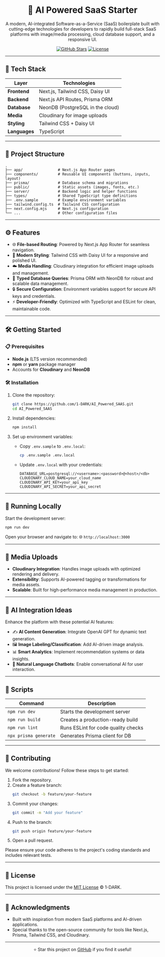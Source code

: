 <div align="center">
  <h1>🚀 AI Powered SaaS Starter</h1>
  <p>A modern, AI-integrated Software-as-a-Service (SaaS) boilerplate built with cutting-edge technologies for developers to rapidly build full-stack SaaS platforms with image/media processing, cloud database support, and a responsive
UI.</p>

  <p>
    <a href="https://github.com/1-DARK/AI_Powered_SAAS"><img src="https://img.shields.io/github/stars/1-DARK/AI_Powered_SAAS?style=social" alt="GitHub Stars"></a>
    <a href="https://github.com/1-DARK/AI_Powered_SAAS/blob/main/LICENSE"><img src="https://img.shields.io/github/license/1-DARK/AI_Powered_SAAS?color=blue" alt="License"></a>
  </p>
</div>

---

## 🔧 Tech Stack

| **Layer**     | **Technologies**                     |
|---------------|--------------------------------------|
| **Frontend**  | Next.js, Tailwind CSS, Daisy UI      |
| **Backend**   | Next.js API Routes, Prisma ORM       |
| **Database**  | NeonDB (PostgreSQL in the cloud)     |
| **Media**     | Cloudinary for image uploads         |
| **Styling**   | Tailwind CSS + Daisy UI              |
| **Languages** | TypeScript                           |

---

## 📁 Project Structure

```plaintext
.
├── app/                # Next.js App Router pages
├── components/         # Reusable UI components (buttons, inputs, layout)
├── prisma/             # Database schema and migrations
├── public/             # Static assets (images, fonts, etc.)
├── server/             # Backend logic and helper functions
├── types/              # Shared TypeScript type definitions
├── .env.sample         # Example environment variables
├── tailwind.config.ts  # Tailwind CSS configuration
├── next.config.mjs     # Next.js configuration
└── ...                 # Other configuration files
```

---

## ⚙️ Features

- 🌐 **File-based Routing**: Powered by Next.js App Router for seamless navigation.
- 🎨 **Modern Styling**: Tailwind CSS with Daisy UI for a responsive and polished UI.
- ☁️ **Media Handling**: Cloudinary integration for efficient image uploads and management.
- 🧬 **Typed Database Queries**: Prisma ORM with NeonDB for robust and scalable data management.
- 🔒 **Secure Configuration**: Environment variables support for secure API keys and credentials.
- ⚡ **Developer-Friendly**: Optimized with TypeScript and ESLint for clean, maintainable code.

---

## 🛠️ Getting Started

### 📋 Prerequisites

- **Node.js** (LTS version recommended)
- **npm** or **yarn** package manager
- Accounts for **Cloudinary** and **NeonDB**

### 🛠️ Installation

1. Clone the repository:
   ```bash
   git clone https://github.com/1-DARK/AI_Powered_SAAS.git
   cd AI_Powered_SAAS
   ```

2. Install dependencies:
   ```bash
   npm install
   ```

3. Set up environment variables:
   - Copy `.env.sample` to `.env.local`:
     ```bash
     cp .env.sample .env.local
     ```
   - Update `.env.local` with your credentials:
     ```
     DATABASE_URL=postgresql://<username>:<password>@<host>/<db>
     CLOUDINARY_CLOUD_NAME=your_cloud_name
     CLOUDINARY_API_KEY=your_api_key
     CLOUDINARY_API_SECRET=your_api_secret
     ```

---

## 🔁 Running Locally

Start the development server:
```bash
npm run dev
```

Open your browser and navigate to:
🌐 `http://localhost:3000`

---

## 📸 Media Uploads

- **Cloudinary Integration**: Handles image uploads with optimized rendering and delivery.
- **Extensibility**: Supports AI-powered tagging or transformations for media assets.
- **Scalable**: Built for high-performance media management in production.

---

## 🧠 AI Integration Ideas

Enhance the platform with these potential AI features:
- ✍️ **AI Content Generation**: Integrate OpenAI GPT for dynamic text generation.
- 🖼️ **Image Labeling/Classification**: Add AI-driven image analysis.
- 📊 **Smart Analytics**: Implement recommendation systems or data insights.
- 💬 **Natural Language Chatbots**: Enable conversational AI for user interaction.

---

## 🧪 Scripts

| **Command**               | **Description**                     |
|---------------------------|-------------------------------------|
| `npm run dev`             | Starts the development server       |
| `npm run build`           | Creates a production-ready build    |
| `npm run lint`            | Runs ESLint for code quality checks |
| `npx prisma generate`     | Generates Prisma client for DB       |

---

## 🤝 Contributing

We welcome contributions! Follow these steps to get started:

1. Fork the repository.
2. Create a feature branch:
   ```bash
   git checkout -b feature/your-feature
   ```
3. Commit your changes:
   ```bash
   git commit -m "Add your feature"
   ```
4. Push to the branch:
   ```bash
   git push origin feature/your-feature
   ```
5. Open a pull request.

Please ensure your code adheres to the project's coding standards and includes relevant tests.

---

## 📄 License

This project is licensed under the [MIT License](LICENSE) © 1-DARK.

---

## 🌟 Acknowledgments

- Built with inspiration from modern SaaS platforms and AI-driven applications.
- Special thanks to the open-source community for tools like Next.js, Prisma, Tailwind CSS, and Cloudinary.

---

<div align="center">
  <p>⭐ Star this project on <a href="https://github.com/1-DARK/AI_Powered_SAAS">GitHub</a> if you find it useful!</p>
</div>
